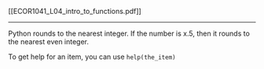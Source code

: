 [[ECOR1041_L04_intro_to_functions.pdf]]

---

Python rounds to the nearest integer. If the number is x.5, then it rounds to the nearest even integer.

To get help for an item, you can use `help(the_item)`